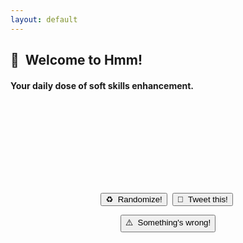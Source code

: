 ```yaml
---
layout: default
---
```

<meta name="twitter:card" content="summary" />
<meta name="twitter:site" content="{{ page.title }}" />
<meta name="twitter:title" content="{{ page.title }}" />
<meta name="twitter:image" content="{{ page.title_image }}" />

<script src="https://ajax.googleapis.com/ajax/libs/jquery/3.5.1/jquery.min.js"></script>

<p align="center">
<h2>💬&nbsp;&nbsp;Welcome to Hmm!</h2>
<h4>Your daily dose of soft skills enhancement.</h4>

<br>

<center>
<div class="card">
<h1 id = "id_emoji"/><h2 id = "id_title"/>
<h4 id = "id_text"/>
<br>
<h5 id = "id_topic"/>
</div>
<h2><br></h2>
<script src="js/random_quote.js"></script>

<!--
<div>
  <button type = "button" id = "button" onClick="sameTopic();">↪️&nbsp;&nbsp;Another from</button>&nbsp;
  <select name="topics" id="select_topic"></select>
</div>
<p style="margin:10px;"></p>
-->

<button type = "button" id = "button" onClick="window.location.reload();">♻️&nbsp;&nbsp;Randomize!</button>&nbsp;
<button type = "button" id = "button_tweet" onClick="generateTweet();">🦆&nbsp;&nbsp;Tweet this!</button>&nbsp;
<p style="margin:10px;"></p>

<button type = "button" id = "button_report" onClick="reportIssue();">⚠️&nbsp;&nbsp;Something's wrong!</button>
</center>
</p>
